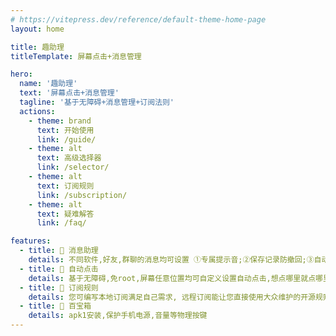 ```yaml
---
# https://vitepress.dev/reference/default-theme-home-page
layout: home

title: 趣助理
titleTemplate: 屏幕点击+消息管理

hero:
  name: '趣助理'
  text: '屏幕点击+消息管理'
  tagline: '基于无障碍+消息管理+订阅法则'
  actions:
    - theme: brand
      text: 开始使用
      link: /guide/
    - theme: alt
      text: 高级选择器
      link: /selector/
    - theme: alt
      text: 订阅规则
      link: /subscription/
    - theme: alt
      text: 疑难解答
      link: /faq/

features:
  - title: 🐔 消息助理
    details: 不同软件,好友,群聊的消息均可设置 ①专属提示音;②保存记录防撤回;③自动消除免打扰。
  - title: 🐋 自动点击
    details: 基于无障碍,免root,屏幕任意位置均可自定义设置自动点击,想点哪里就点哪里.So Easy。
  - title: 🎤 订阅规则
    details: 您可编写本地订阅满足自己需求, 远程订阅能让您直接使用大众维护的开源规则
  - title: 🏀 百宝箱
    details: apk1安装,保护手机电源,音量等物理按键
---
```

